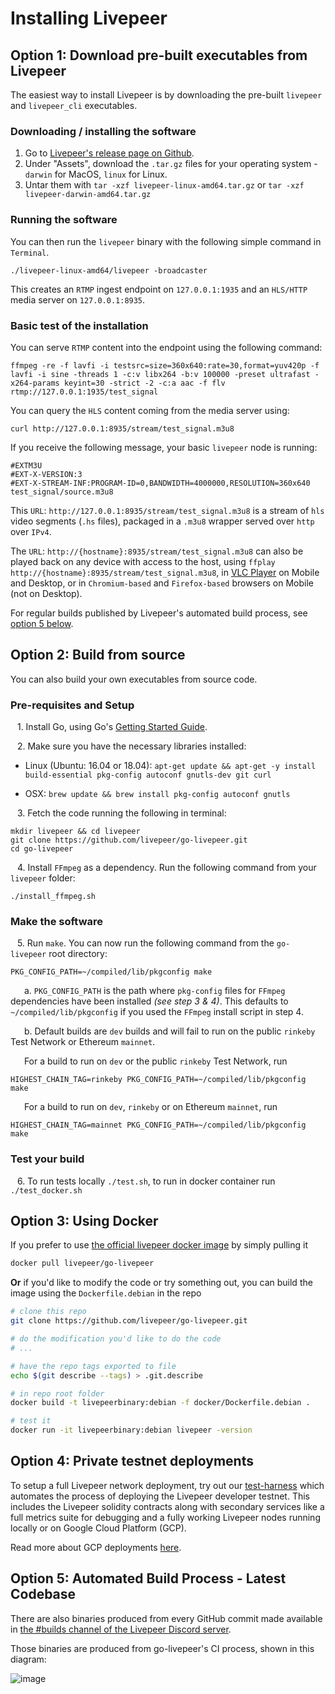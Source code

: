 # Installing Livepeer

## Option 1: Download pre-built executables from Livepeer

The easiest way to install Livepeer is by downloading the pre-built `livepeer` and `livepeer_cli` executables.

### Downloading / installing the software

1. Go to [Livepeer's release page on Github](https://github.com/livepeer/go-livepeer/releases).
2. Under "Assets", download the `.tar.gz` files for your operating system - `darwin` for MacOS, `linux` for Linux.
3. Untar them with `tar -xzf livepeer-linux-amd64.tar.gz` or `tar -xzf livepeer-darwin-amd64.tar.gz`

### Running the software

You can then run the `livepeer` binary with the following simple command in `Terminal`.
```
./livepeer-linux-amd64/livepeer -broadcaster
```
This creates an `RTMP` ingest endpoint on `127.0.0.1:1935` and an `HLS/HTTP` media server on `127.0.0.1:8935`.

### Basic test of the installation

You can serve `RTMP` content into the endpoint using the following command:
```
ffmpeg -re -f lavfi -i testsrc=size=360x640:rate=30,format=yuv420p -f lavfi -i sine -threads 1 -c:v libx264 -b:v 100000 -preset ultrafast -x264-params keyint=30 -strict -2 -c:a aac -f flv rtmp://127.0.0.1:1935/test_signal
```
You can query the `HLS` content coming from the media server using:
```
curl http://127.0.0.1:8935/stream/test_signal.m3u8
```
If you receive the following message, your basic `livepeer` node is running:
```
#EXTM3U
#EXT-X-VERSION:3
#EXT-X-STREAM-INF:PROGRAM-ID=0,BANDWIDTH=4000000,RESOLUTION=360x640
test_signal/source.m3u8
```
This `URL`: `http://127.0.0.1:8935/stream/test_signal.m3u8` is a stream of `hls` video segments (`.hs` files), packaged in a `.m3u8` wrapper served over `http` over `IPv4`.

The `URL`: `http://{hostname}:8935/stream/test_signal.m3u8` can also be played back on any device with access to the host, using `ffplay http://{hostname}:8935/stream/test_signal.m3u8`, in [VLC Player](https://www.videolan.org/vlc/index.html) on Mobile and Desktop, or in `Chromium-based` and `Firefox-based` browsers on Mobile (not on Desktop).

For regular builds published by Livepeer's automated build process, see [option 5 below](#option-5-automated-build-process---latest-codebase).

## Option 2: Build from source

You can also build your own executables from source code.

### Pre-requisites and Setup

&ensp; 1\. Install Go, using Go's [Getting Started Guide](https://golang.org/doc/install).

&ensp; 2\. Make sure you have the necessary libraries installed:

 * Linux (Ubuntu: 16.04 or 18.04): `apt-get update && apt-get -y install build-essential pkg-config autoconf gnutls-dev git curl`

 * OSX: `brew update && brew install pkg-config autoconf gnutls`

&ensp; 3\. Fetch the code running the following in terminal:

```
mkdir livepeer && cd livepeer
git clone https://github.com/livepeer/go-livepeer.git
cd go-livepeer
```

&ensp; 4\. Install `FFmpeg` as a dependency.  Run the following command from your `livepeer` folder:
```
./install_ffmpeg.sh 
```

### Make the software

&ensp; 5\. Run `make`. You can now run the following command from the `go-livepeer` root directory:
```
PKG_CONFIG_PATH=~/compiled/lib/pkgconfig make
```

&ensp; &ensp; a\. `PKG_CONFIG_PATH` is the path where `pkg-config` files for `FFmpeg` dependencies have been installed _(see step 3 & 4)_. This defaults to `~/compiled/lib/pkgconfig` if you used the `FFmpeg` install script in step 4.

&ensp; &ensp; b\. Default builds are `dev` builds and will fail to run on the public `rinkeby` Test Network or Ethereum `mainnet`.

&ensp; &ensp; For a build to run on `dev` or the public `rinkeby` Test Network, run
```
HIGHEST_CHAIN_TAG=rinkeby PKG_CONFIG_PATH=~/compiled/lib/pkgconfig make
```

&ensp; &ensp; For a build to run on `dev`, `rinkeby` or on Ethereum `mainnet`, run
```
HIGHEST_CHAIN_TAG=mainnet PKG_CONFIG_PATH=~/compiled/lib/pkgconfig make
```

### Test your build

&ensp; 6\. To run tests locally `./test.sh`, to run in docker container run `./test_docker.sh`

## Option 3: Using Docker

If you prefer to use [the official livepeer docker image](https://hub.docker.com/r/livepeer/go-livepeer) by simply pulling it

```bash
docker pull livepeer/go-livepeer
```

**Or** if you'd like to modify the code or try something out, you can build the image using the `Dockerfile.debian` in the repo

```bash
# clone this repo
git clone https://github.com/livepeer/go-livepeer.git

# do the modification you'd like to do the code
# ...

# have the repo tags exported to file
echo $(git describe --tags) > .git.describe

# in repo root folder
docker build -t livepeerbinary:debian -f docker/Dockerfile.debian .

# test it
docker run -it livepeerbinary:debian livepeer -version
```

## Option 4: Private testnet deployments

To setup a full Livepeer network deployment, try out our [test-harness](https://github.com/livepeer/test-harness) which automates the process of deploying the Livepeer developer testnet. This includes the Livepeer solidity contracts along with secondary services like a full metrics suite for debugging and a fully working Livepeer nodes running locally or on Google Cloud Platform (GCP).

Read more about GCP deployments [here](https://github.com/livepeer/test-harness/blob/master/docs/demo.md).

## Option 5: Automated Build Process - Latest Codebase

There are also binaries produced from every GitHub commit made available in [the #builds channel of the Livepeer Discord server](https://discord.gg/drApskX).

Those binaries are produced from go-livepeer's CI process, shown in this diagram:

![image](https://user-images.githubusercontent.com/257909/58923612-3709a800-86f5-11e9-838b-6202f296bce8.png)
